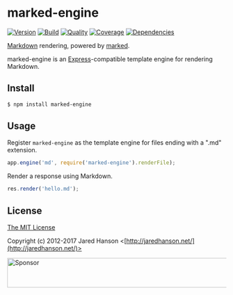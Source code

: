 # marked-engine

[![Version](https://img.shields.io/npm/v/marked-engine.svg?label=version)](https://www.npmjs.com/package/marked-engine)
[![Build](https://img.shields.io/travis/jaredhanson/marked-engine.svg)](https://travis-ci.org/jaredhanson/marked-engine)
[![Quality](https://img.shields.io/codeclimate/github/jaredhanson/marked-engine.svg?label=quality)](https://codeclimate.com/github/jaredhanson/marked-engine)
[![Coverage](https://img.shields.io/coveralls/jaredhanson/marked-engine.svg)](https://coveralls.io/r/jaredhanson/marked-engine)
[![Dependencies](https://img.shields.io/david/jaredhanson/marked-engine.svg)](https://david-dm.org/jaredhanson/marked-engine)


[Markdown](http://daringfireball.net/projects/markdown/) rendering, powered by
[marked](https://github.com/chjj/marked).

marked-engine is an [Express](http://expressjs.com/)-compatible template engine
for rendering Markdown.

## Install

```bash
$ npm install marked-engine
```

## Usage

Register `marked-engine` as the template engine for files ending with a ".md"
extension.

```js
app.engine('md', require('marked-engine').renderFile);
```

Render a response using Markdown.

```js
res.render('hello.md');
```

## License

[The MIT License](http://opensource.org/licenses/MIT)

Copyright (c) 2012-2017 Jared Hanson <[http://jaredhanson.net/](http://jaredhanson.net/)>

<a target='_blank' rel='nofollow' href='https://app.codesponsor.io/link/vK9dyjRnnWsMzzJTQ57fRJpH/jaredhanson/marked-engine'>  <img alt='Sponsor' width='888' height='68' src='https://app.codesponsor.io/embed/vK9dyjRnnWsMzzJTQ57fRJpH/jaredhanson/marked-engine.svg' /></a>
